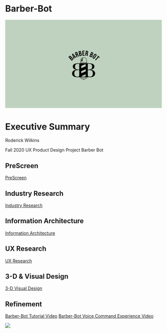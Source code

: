 # Barber-Bot
<img src="images/logo.png">

# Executive Summary

Roderick Wilkins


Fall 2020 UX Product Design Project
Barber Bot


## PreScreen 
[PreScreen](https://github.com/maubanel/Barber-Bot/blob/master/prescreen.md)

## Industry Research
[Industry Research](https://github.com/maubanel/Barber-Bot/blob/master/IndustryResearch.md)

## Information Architecture
[Information Architecture](https://github.com/maubanel/Barber-Bot/blob/master/InformationArchitecture.md)

## UX Research

[UX Research](UXResearch.md)


## 3-D & Visual Design
[3-D Visual Design](3dvisualdesign.md)

## Refinement 
[Barber-Bot Tutorial Video](https://lsu.box.com/s/dxuid4if3rrg0w6i50anih0spqv9csft)
[Barber-Bot Voice Command Experience Video](https://lsu.box.com/s/fiyxcsd92hlnrgrdeg2cfovxq9hxq48q)

<img src="images/bbbox.jpg">

